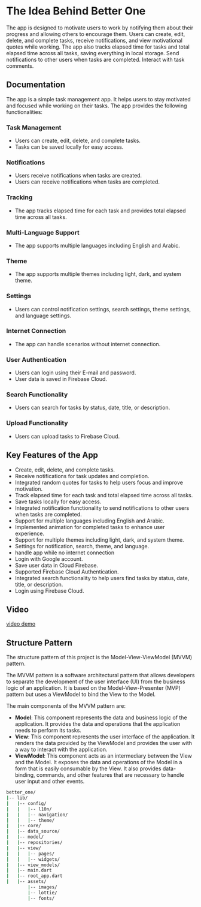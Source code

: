 # The Idea Behind Better One

The app is designed to motivate users to work by notifying them about their progress and allowing others to encourage them.
Users can create, edit, delete, and complete tasks, receive notifications, and view motivational quotes while working.
The app also tracks elapsed time for tasks and total elapsed time across all tasks, saving everything in local storage.
Send notifications to other users when tasks are completed.
Interact with task comments.

## Documentation

The app is a simple task management app. It helps users to stay motivated and focused while working on their tasks. The app provides the following functionalities:

### Task Management

* Users can create, edit, delete, and complete tasks.
* Tasks can be saved locally for easy access.

### Notifications

* Users receive notifications when tasks are created.
* Users can receive notifications when tasks are completed.

### Tracking

* The app tracks elapsed time for each task and provides total elapsed time across all tasks.

### Multi-Language Support

* The app supports multiple languages including English and Arabic.

### Theme

* The app supports multiple themes including light, dark, and system theme.

### Settings

* Users can control notification settings, search settings, theme settings, and language settings.

### Internet Connection

* The app can handle scenarios without internet connection.

### User Authentication

* Users can login using their E-mail and password.
* User data is saved in Firebase Cloud.

### Search Functionality

* Users can search for tasks by status, date, title, or description.

### Upload Functionality

* Users can upload tasks to Firebase Cloud.

## Key Features of the App

* Create, edit, delete, and complete tasks.
* Receive notifications for task updates and completion.
* Integrated random quotes for tasks to help users focus and improve motivation.
* Track elapsed time for each task and total elapsed time across all tasks.
* Save tasks locally for easy access.
* Integrated notification functionality to send notifications to other users when tasks are completed.
* Support for multiple languages including English and Arabic.
* Implemented animation for completed tasks to enhance user experience.
* Support for multiple themes including light, dark, and system theme.
* Settings for notification, search, theme, and language.
* handle app while no internet connection
* Login with Google account.
* Save user data in Cloud Firebase.
* Supported Firebase Cloud Authentication.
* Integrated search functionality to help users find tasks by status, date, title, or description.
* Login using Firebase Cloud.

## Video

[video demo](https://drive.google.com/file/d/1Ultt5Jo3H5440-eYnXFc0jMSwbJlbedy/view?usp=drivesdk)

## Structure Pattern

The structure pattern of this project is the Model-View-ViewModel (MVVM) pattern.

The MVVM pattern is a software architectural pattern that allows developers to separate the development of the user interface (UI) from the business logic of an application. It is based on the Model-View-Presenter (MVP) pattern but uses a ViewModel to bind the View to the Model.

The main components of the MVVM pattern are:

* **Model**: This component represents the data and business logic of the application. It provides the data and operations that the application needs to perform its tasks.
* **View**: This component represents the user interface of the application. It renders the data provided by the ViewModel and provides the user with a way to interact with the application.
* **ViewModel**: This component acts as an intermediary between the View and the Model. It exposes the data and operations of the Model in a form that is easily consumable by the View. It also provides data-binding, commands, and other features that are necessary to handle user input and other events.

```bash
better_one/
|-- lib/
|   |-- config/
|   |   |-- l10n/
|   |   |-- navigation/
|   |   |-- theme/
|   |-- core/
|   |-- data_source/
|   |-- model/
|   |-- repositories/
|   |-- view/
|   |   |-- pages/
|   |   |-- widgets/
|   |-- view_models/
|   |-- main.dart
|   |-- root_app.dart
|   |-- assets/
        |-- images/
        |-- lottie/
        |-- fonts/
```
